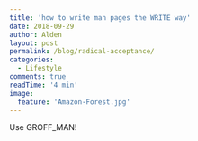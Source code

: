 ```yaml
---
title: 'how to write man pages the WRITE way'
date: 2018-09-29
author: Alden
layout: post
permalink: /blog/radical-acceptance/
categories:
  - Lifestyle
comments: true
readTime: '4 min'
image:
  feature: 'Amazon-Forest.jpg'
---
```



Use GROFF_MAN!

